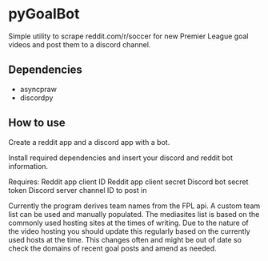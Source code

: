 # pyGoalBot

Simple utility to scrape reddit.com/r/soccer for new Premier League goal videos and post them to a discord channel.

## Dependencies

* asyncpraw
* discordpy

## How to use

Create a reddit app and a discord app with a bot.

Install required dependencies and insert your discord and reddit bot information. 

Requires:
Reddit app client ID
Reddit app client secret
Discord bot secret token
Discord server channel ID to post in

Currently the program derives team names from the FPL api. A custom team list can be used and manually populated. The mediasites list is based on the commonly used hosting sites at the times of writing. Due to the nature of the video hosting you should update this regularly based on the currently used hosts at the time. This changes often and might be out of date so check the domains of recent goal posts and amend as needed.
